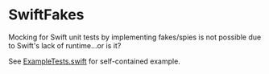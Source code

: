 # SwiftFakes
Mocking for Swift unit tests by implementing fakes/spies is not possible due to Swift's lack of runtime...or is it?

See [ExampleTests.swift](https://github.com/mitochondrion/SwiftFakes/blob/master/SwiftFakesTests/ExampleTests.swift) for self-contained example.
